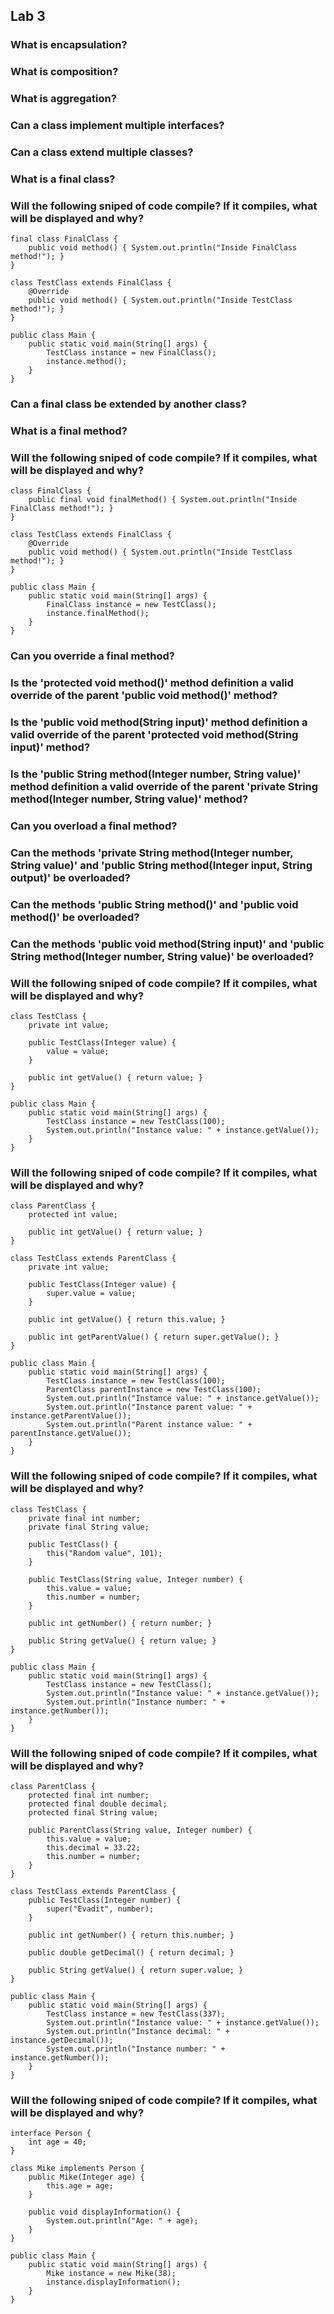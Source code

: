 ## Lab 3

### What is encapsulation?

### What is composition?

### What is aggregation?

### Can a class implement multiple interfaces?

### Can a class extend multiple classes?

### What is a final class?

### Will the following sniped of code compile? If it compiles, what will be displayed and why?
```
final class FinalClass {
    public void method() { System.out.println("Inside FinalClass method!"); }
}

class TestClass extends FinalClass {
    @Override
    public void method() { System.out.println("Inside TestClass method!"); }
}

public class Main {
    public static void main(String[] args) {
        TestClass instance = new FinalClass();
        instance.method();
    }
}
```

### Can a final class be extended by another class?

### What is a final method?

### Will the following sniped of code compile? If it compiles, what will be displayed and why?
```
class FinalClass {
    public final void finalMethod() { System.out.println("Inside FinalClass method!"); }
}

class TestClass extends FinalClass {
    @Override
    public void method() { System.out.println("Inside TestClass method!"); }
}

public class Main {
    public static void main(String[] args) {
        FinalClass instance = new TestClass();
        instance.finalMethod();
    }
}
```

### Can you override a final method?

### Is the 'protected void method()' method definition a valid override of the parent 'public void method()' method?

### Is the 'public void method(String input)' method definition a valid override of the parent 'protected void method(String input)' method?

### Is the 'public String method(Integer number, String value)' method definition a valid override of the parent 'private String method(Integer number, String value)' method?

### Can you overload a final method?

### Can the methods 'private String method(Integer number, String value)' and 'public String method(Integer input, String output)' be overloaded?

### Can the methods 'public String method()' and 'public void method()' be overloaded?

### Can the methods 'public void method(String input)' and 'public String method(Integer number, String value)' be overloaded?

### Will the following sniped of code compile? If it compiles, what will be displayed and why?
```
class TestClass {
    private int value;

    public TestClass(Integer value) {
        value = value;
    }

    public int getValue() { return value; }
}

public class Main {
    public static void main(String[] args) {
        TestClass instance = new TestClass(100);
        System.out.println("Instance value: " + instance.getValue());
    }
}
```

### Will the following sniped of code compile? If it compiles, what will be displayed and why?
```
class ParentClass {
    protected int value;

    public int getValue() { return value; }
}

class TestClass extends ParentClass {
    private int value;

    public TestClass(Integer value) {
        super.value = value;
    }

    public int getValue() { return this.value; }

    public int getParentValue() { return super.getValue(); }
}

public class Main {
    public static void main(String[] args) {
        TestClass instance = new TestClass(100);
        ParentClass parentInstance = new TestClass(100);
        System.out.println("Instance value: " + instance.getValue());
        System.out.println("Instance parent value: " + instance.getParentValue());
        System.out.println("Parent instance value: " + parentInstance.getValue());
    }
}
```

### Will the following sniped of code compile? If it compiles, what will be displayed and why?
```
class TestClass {
    private final int number;
    private final String value;

    public TestClass() {
        this("Random value", 101);
    }

    public TestClass(String value, Integer number) {
        this.value = value;
        this.number = number;
    }

    public int getNumber() { return number; }

    public String getValue() { return value; }
}

public class Main {
    public static void main(String[] args) {
        TestClass instance = new TestClass();
        System.out.println("Instance value: " + instance.getValue());
        System.out.println("Instance number: " + instance.getNumber());
    }
}
```

### Will the following sniped of code compile? If it compiles, what will be displayed and why?
```
class ParentClass {
    protected final int number;
    protected final double decimal;
    protected final String value;

    public ParentClass(String value, Integer number) {
        this.value = value;
        this.decimal = 33.22;
        this.number = number;
    }
}

class TestClass extends ParentClass {
    public TestClass(Integer number) {
        super("Evadit", number);
    }

    public int getNumber() { return this.number; }

    public double getDecimal() { return decimal; }

    public String getValue() { return super.value; }
}

public class Main {
    public static void main(String[] args) {
        TestClass instance = new TestClass(337);
        System.out.println("Instance value: " + instance.getValue());
        System.out.println("Instance decimal: " + instance.getDecimal());
        System.out.println("Instance number: " + instance.getNumber());
    }
}
```

### Will the following sniped of code compile? If it compiles, what will be displayed and why?
```
interface Person {
    int age = 40;
}

class Mike implements Person {
    public Mike(Integer age) {
        this.age = age;
    }

    public void displayInformation() {
        System.out.println("Age: " + age);
    }
}

public class Main {
    public static void main(String[] args) {
        Mike instance = new Mike(38);
        instance.displayInformation();
    }
}
```

